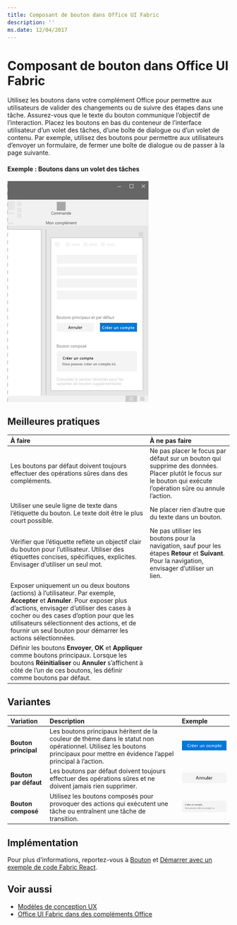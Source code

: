 ```yaml
---
title: Composant de bouton dans Office UI Fabric
description: ''
ms.date: 12/04/2017
---
```


# <a name="button-component-in-office-ui-fabric"></a>Composant de bouton dans Office UI Fabric

Utilisez les boutons dans votre complément Office pour permettre aux utilisateurs de valider des changements ou de suivre des étapes dans une tâche. Assurez-vous que le texte du bouton communique l’objectif de l’interaction. Placez les boutons en bas du conteneur de l’interface utilisateur d’un volet des tâches, d’une boîte de dialogue ou d’un volet de contenu. Par exemple, utilisez des boutons pour permettre aux utilisateurs d’envoyer un formulaire, de fermer une boîte de dialogue ou de passer à la page suivante.
  
#### <a name="example-buttons-in-a-task-pane"></a>Exemple : Boutons dans un volet des tâches

![Image illustrant le bouton](../images/overview-with-app-button.png)

## <a name="best-practices"></a>Meilleures pratiques

|**À faire**|**À ne pas faire**|
|:-----|:--------|
|Les boutons par défaut doivent toujours effectuer des opérations sûres dans des compléments. |Ne pas placer le focus par défaut sur un bouton qui supprime des données. Placer plutôt le focus sur le bouton qui exécute l’opération sûre ou annule l’action.|
|Utiliser une seule ligne de texte dans l’étiquette du bouton. Le texte doit être le plus court possible.|Ne placer rien d’autre que du texte dans un bouton.|
|Vérifier que l’étiquette reflète un objectif clair du bouton pour l’utilisateur. Utiliser des étiquettes concises, spécifiques, explicites. Envisager d’utiliser un seul mot.|Ne pas utiliser les boutons pour la navigation, sauf pour les étapes **Retour** et **Suivant**. Pour la navigation, envisager d’utiliser un lien.|
|Exposer uniquement un ou deux boutons (actions) à l’utilisateur. Par exemple, **Accepter** et **Annuler**. Pour exposer plus d’actions, envisager d’utiliser des cases à cocher ou des cases d’option pour que les utilisateurs sélectionnent des actions, et de fournir un seul bouton pour démarrer les actions sélectionnées.||
|Définir les boutons **Envoyer**, **OK** et **Appliquer** comme boutons principaux. Lorsque les boutons **Réinitialiser** ou **Annuler** s’affichent à côté de l’un de ces boutons, les définir comme boutons par défaut.| |

## <a name="variants"></a>Variantes

|**Variation**|**Description**|**Exemple**|
|:------------|:--------------|:----------|
|**Bouton principal**|Les boutons principaux héritent de la couleur de thème dans le statut non opérationnel. Utilisez les boutons principaux pour mettre en évidence l’appel principal à l’action.|![Image du bouton principal](../images/button-primary.png)|
|**Bouton par défaut**|Les boutons par défaut doivent toujours effectuer des opérations sûres et ne doivent jamais rien supprimer.|![Image du bouton par défaut](../images/button-default.png)|
|**Bouton composé**|Utilisez les boutons composés pour provoquer des actions qui exécutent une tâche ou entraînent une tâche de transition.|![Image du bouton composé](../images/button-compound.png)|

## <a name="implementation"></a>Implémentation

Pour plus d’informations, reportez-vous à [Bouton](https://dev.office.com/fabric#/components/button) et [Démarrer avec un exemple de code Fabric React](https://github.com/OfficeDev/Word-Add-in-GettingStartedFabricReact).

## <a name="see-also"></a>Voir aussi

- [Modèles de conception UX](https://github.com/OfficeDev/Office-Add-in-UX-Design-Patterns-Code)
- [Office UI Fabric dans des compléments Office](office-ui-fabric.md)

